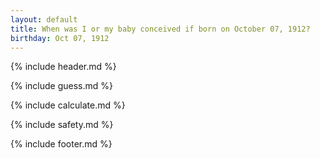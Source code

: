 ```yaml
---
layout: default
title: When was I or my baby conceived if born on October 07, 1912?
birthday: Oct 07, 1912
---
```


{% include header.md %}

{% include guess.md %}

{% include calculate.md %}

{% include safety.md %}

{% include footer.md %}



